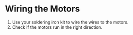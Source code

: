 # Wiring the Motors

1. Use your soldering iron kit to wire the wires to the motors.
2. Check if the motors run in the right direction. 